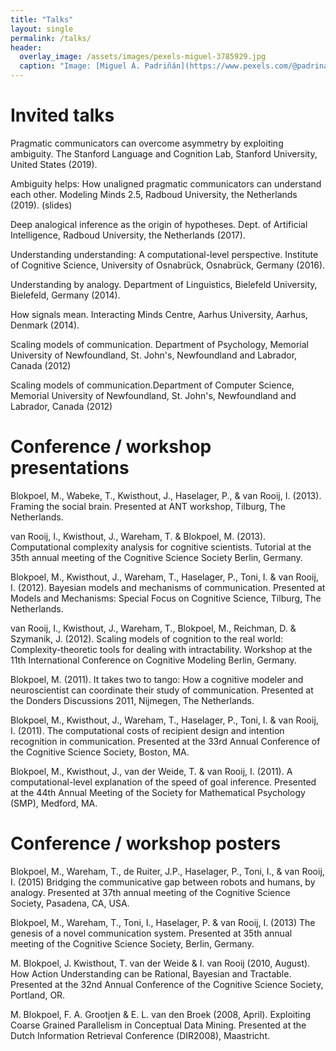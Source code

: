 ```yaml
---
title: "Talks"
layout: single
permalink: /talks/
header:
  overlay_image: /assets/images/pexels-miguel-3785929.jpg
  caption: "Image: [Miguel Á. Padriñán](https://www.pexels.com/@padrinan?utm_content=attributionCopyText&utm_medium=referral&utm_source=pexels)"
---
```


# Invited talks

Pragmatic communicators can overcome asymmetry by exploiting ambiguity. The Stanford Language and Cognition Lab, Stanford University, United States (2019).

Ambiguity helps: How unaligned pragmatic communicators can understand each other. Modeling Minds 2.5, Radboud University, the Netherlands (2019). (slides)

Deep analogical inference as the origin of hypotheses. Dept. of Artificial Intelligence, Radboud University, the Netherlands (2017).

Understanding understanding: A computational-level perspective. Institute of Cognitive Science, University of Osnabrück, Osnabrück, Germany (2016).

Understanding by analogy. Department of Linguistics, Bielefeld University, Bielefeld, Germany (2014).

How signals mean. Interacting Minds Centre, Aarhus University, Aarhus, Denmark (2014).

Scaling models of communication. Department of Psychology, Memorial University of Newfoundland, St. John's, Newfoundland and Labrador, Canada (2012)

Scaling models of communication.Department of Computer Science, Memorial University of Newfoundland, St. John's, Newfoundland and Labrador, Canada (2012)

# Conference / workshop presentations

Blokpoel, M., Wabeke, T., Kwisthout, J., Haselager, P., & van Rooij, I. (2013). Framing the social brain. Presented at ANT workshop, Tilburg, The Netherlands.

van Rooij, I., Kwisthout, J., Wareham, T. & Blokpoel, M. (2013). Computational complexity analysis for cognitive scientists. Tutorial at the 35th annual meeting of the Cognitive Science Society Berlin, Germany.

Blokpoel, M., Kwisthout, J., Wareham, T., Haselager, P., Toni, I. & van Rooij, I. (2012). Bayesian models and mechanisms of communication. Presented at Models and Mechanisms: Special Focus on Cognitive Science, Tilburg, The Netherlands.

van Rooij, I., Kwisthout, J., Wareham, T., Blokpoel, M., Reichman, D. & Szymanik, J. (2012). Scaling models of cognition to the real world: Complexity-theoretic tools for dealing with intractability. Workshop at the 11th International Conference on Cognitive Modeling Berlin, Germany.

Blokpoel, M. (2011). It takes two to tango: How a cognitive modeler and neuroscientist can coordinate their study of communication. Presented at the Donders Discussions 2011, Nijmegen, The Netherlands.

Blokpoel, M., Kwisthout, J., Wareham, T., Haselager, P., Toni, I. & van Rooij, I. (2011). The computational costs of recipient design and intention recognition in communication. Presented at the 33rd Annual Conference of the Cognitive Science Society, Boston, MA.

Blokpoel, M., Kwisthout, J., van der Weide, T. & van Rooij, I. (2011). A computational-level explanation of the speed of goal inference. Presented at the 44th Annual Meeting of the Society for Mathematical Psychology (SMP), Medford, MA.

# Conference / workshop posters

Blokpoel, M., Wareham, T., de Ruiter, J.P., Haselager, P., Toni, I., & van Rooij, I. (2015) Bridging the communicative gap between robots and humans, by analogy. Presented at 37th annual meeting of the Cognitive Science Society, Pasadena, CA, USA.

Blokpoel, M., Wareham, T., Toni, I., Haselager, P. & van Rooij, I. (2013) The genesis of a novel communication system. Presented at 35th annual meeting of the Cognitive Science Society, Berlin, Germany.

M. Blokpoel, J. Kwisthout, T. van der Weide & I. van Rooij (2010, August). How Action Understanding can be Rational, Bayesian and Tractable. Presented at the 32nd Annual Conference of the Cognitive Science Society, Portland, OR.

M. Blokpoel, F. A. Grootjen & E. L. van den Broek (2008, April). Exploiting Coarse Grained Parallelism in Conceptual Data Mining. Presented at the Dutch Information Retrieval Conference (DIR2008), Maastricht.
